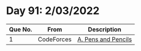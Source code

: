 # Day 91: 2/03/2022

| Que No. | From | Description |
| --- | --- | --- |
| 1 | CodeForces | [A. Pens and Pencils](https://codeforces.com/problemset/problem/1244/A) |
